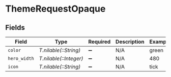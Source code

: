 # ThemeRequestOpaque


## Fields

| Field                  | Type                   | Required               | Description            | Example                |
| ---------------------- | ---------------------- | ---------------------- | ---------------------- | ---------------------- |
| `color`                | *T.nilable(::String)*  | :heavy_minus_sign:     | N/A                    | green                  |
| `hero_width`           | *T.nilable(::Integer)* | :heavy_minus_sign:     | N/A                    | 480                    |
| `icon`                 | *T.nilable(::String)*  | :heavy_minus_sign:     | N/A                    | tick                   |